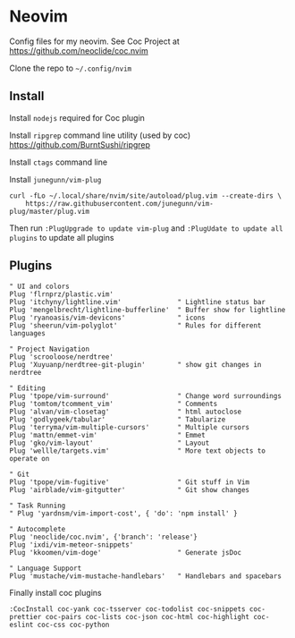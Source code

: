 # Neovim
Config files for my neovim. See Coc Project at https://github.com/neoclide/coc.nvim

Clone the repo to ```~/.config/nvim```

## Install
Install ```nodejs``` required for Coc plugin

Install ```ripgrep``` command line utility (used by coc) https://github.com/BurntSushi/ripgrep

Install ```ctags``` command line

Install ```junegunn/vim-plug```
```
curl -fLo ~/.local/share/nvim/site/autoload/plug.vim --create-dirs \
    https://raw.githubusercontent.com/junegunn/vim-plug/master/plug.vim
```
Then run ```:PlugUpgrade to update vim-plug``` and ```:PlugUdate to update all plugins``` to update all plugins

## Plugins
```
" UI and colors
Plug 'flrnprz/plastic.vim'
Plug 'itchyny/lightline.vim'              " Lightline status bar
Plug 'mengelbrecht/lightline-bufferline'  " Buffer show for lightline
Plug 'ryanoasis/vim-devicons'             " icons
Plug 'sheerun/vim-polyglot'               " Rules for different languages

" Project Navigation
Plug 'scrooloose/nerdtree'
Plug 'Xuyuanp/nerdtree-git-plugin'        " show git changes in nerdtree

" Editing
Plug 'tpope/vim-surround'                 " Change word surroundings
Plug 'tomtom/tcomment_vim'                " Comments
Plug 'alvan/vim-closetag'                 " html autoclose
Plug 'godlygeek/tabular'                  " Tabularize
Plug 'terryma/vim-multiple-cursors'       " Multiple cursors
Plug 'mattn/emmet-vim'                    " Emmet
Plug 'gko/vim-layout'                     " Layout
Plug 'wellle/targets.vim'                 " More text objects to operate on

" Git
Plug 'tpope/vim-fugitive'                 " Git stuff in Vim
Plug 'airblade/vim-gitgutter'             " Git show changes

" Task Running
" Plug 'yardnsm/vim-import-cost', { 'do': 'npm install' }

" Autocomplete
Plug 'neoclide/coc.nvim', {'branch': 'release'}
Plug 'ixdi/vim-meteor-snippets'
Plug 'kkoomen/vim-doge'                   " Generate jsDoc

" Language Support
Plug 'mustache/vim-mustache-handlebars'   " Handlebars and spacebars
```

Finally install coc plugins
```
:CocInstall coc-yank coc-tsserver coc-todolist coc-snippets coc-prettier coc-pairs coc-lists coc-json coc-html coc-highlight coc-eslint coc-css coc-python
```
